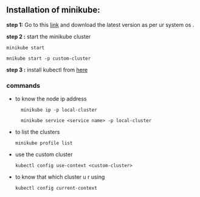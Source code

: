 ## Installation of minikube: 
__step 1:__ Go to this [link](https://minikube.sigs.k8s.io/docs/start/?arch=%2Fwindows%2Fx86-64%2Fstable%2F.exe+download) and download the latest version as per ur system os . 

__step 2 :__ start the minikube cluster  
  
    minikube start

    mnikube start -p custom-cluster

__step 3 :__ install kubectl from [here](https://kubernetes.io/docs/tasks/tools/)  




### commands

- to know the node ip address  
  

        minikube ip -p local-cluster

        minikube service <service name> -p local-cluster 

- to list the clusters 
  
    
      minikube profile list 


- use the custom cluster 
  
    
      kubectl config use-context <custom-cluster>  

- to know that which cluster u r using  
  
    
      kubectl config current-context